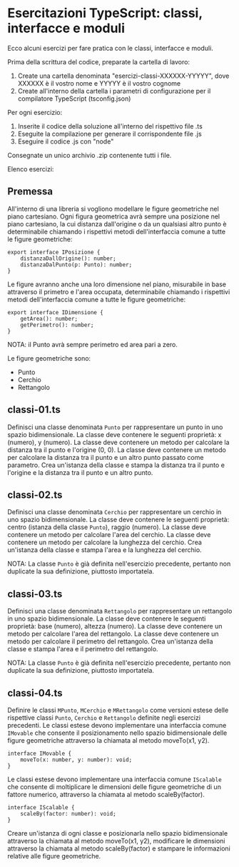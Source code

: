 Esercitazioni TypeScript: classi, interfacce e moduli
=====================================================

Ecco alcuni esercizi per fare pratica con le classi, interfacce e moduli.

Prima della scrittura del codice, preparate la cartella di lavoro:

  1. Create una cartella denominata "esercizi-classi-XXXXXX-YYYYY",
     dove XXXXXX è il vostro nome e YYYYY è il vostro cognome
  2. Create all'interno della cartella i parametri di configurazione per
     il compilatore TypeScript (tsconfig.json)


Per ogni esercizio:

  1. Inserite il codice della soluzione all'interno del rispettivo file .ts
  2. Eseguite la compilazione per generare il corrispondente file .js
  3. Eseguire il codice .js con "node"


Consegnate un unico archivio .zip contenente tutti i file.


Elenco esercizi:

## Premessa

All'interno di una libreria si vogliono modellare le figure geometriche
nel piano cartesiano.
Ogni figura geometrica avrà sempre una posizione nel piano cartesiano,
la cui distanza dall'origine o da un qualsiasi altro punto è determinabile
chiamando i rispettivi metodi dell'interfaccia comune a tutte le figure geometriche:

```
export interface IPosizione {
    distanzaDallOrigine(): number;
    distanzaDalPunto(p: Punto): number;
}
```

Le figure avranno anche una loro dimensione nel piano, misurabile in base
attraverso il primetro e l'area occupata, determinabile chiamando i rispettivi
metodi dell'interfaccia comune a tutte le figure geometriche:

```
export interface IDimensione {
    getArea(): number;
    getPerimetro(): number;
}
```

NOTA: il Punto avrà sempre perimetro ed area pari a zero.

Le figure geometriche sono:

  * Punto
  * Cerchio
  * Rettangolo




## classi-01.ts

Definisci una classe denominata `Punto` per rappresentare un punto in uno spazio bidimensionale. La classe deve contenere le seguenti proprietà: x (numero), y (numero). La classe deve contenere un metodo per calcolare la distanza tra il punto e l'origine (0, 0). La classe deve contenere un metodo per calcolare la distanza tra il punto e un altro punto passato come parametro. Crea un'istanza della classe e stampa la distanza tra il punto e l'origine e la distanza tra il punto e un altro punto.


## classi-02.ts

Definisci una classe denominata `Cerchio` per rappresentare un cerchio in uno spazio bidimensionale. La classe deve contenere le seguenti proprietà: centro (istanza della classe `Punto`), raggio (numero). La classe deve contenere un metodo per calcolare l'area del cerchio. La classe deve contenere un metodo per calcolare la lunghezza del cerchio. Crea un'istanza della classe e stampa l'area e la lunghezza del cerchio.

NOTA: La classe `Punto` è già definita nell'esercizio precedente, pertanto non duplicate la sua definizione, piuttosto importatela.


## classi-03.ts

Definisci una classe denominata `Rettangolo` per rappresentare un rettangolo in uno spazio bidimensionale. La classe deve contenere le seguenti proprietà: base (numero), altezza (numero). La classe deve contenere un metodo per calcolare l'area del rettangolo. La classe deve contenere un metodo per calcolare il perimetro del rettangolo. Crea un'istanza della classe e stampa l'area e il perimetro del rettangolo.

NOTA: La classe `Punto` è già definita nell'esercizio precedente, pertanto non duplicate la sua definizione, piuttosto importatela.


## classi-04.ts

Definire le classi `MPunto`, `MCerchio` e `MRettangolo` come versioni estese delle rispettive classi `Punto`, `Cerchio`
e `Rettangolo` definite negli esercizi precedenti.
Le classi estese devono implementare una interfaccia comune `IMovable` che consente il posizionamento nello spazio bidimensionale
delle figure geometriche attraverso la chiamata al metodo moveTo(x1, y2).

```
interface IMovable {
    moveTo(x: number, y: number): void;
}
```

Le classi estese devono implementare una interfaccia comune `IScalable` che consente di moltiplicare le dimensioni 
delle figure geometriche di un fattore numerico, attraverso la chiamata al metodo scaleBy(factor).

```
interface IScalable {
    scaleBy(factor: number): void;
}
```

Creare un'istanza di ogni classe e posizionarla nello spazio bidimensionale attraverso la chiamata al metodo moveTo(x1, y2), modificare le dimensioni attraverso la chiamata al metodo scaleBy(factor) e stampare le informazioni relative alle figure geometriche.

